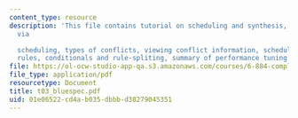 ```yaml
---
content_type: resource
description: 'This file contains tutorial on scheduling and synthesis, improving performance
  via

  scheduling, types of conflicts, viewing conflict information, scheduling conflicting
  rules, conditionals and rule-spliting, summary of performance tuning and rule attributes.'
file: https://ol-ocw-studio-app-qa.s3.amazonaws.com/courses/6-884-complex-digital-systems-spring-2005/01e06522cd4ab035dbbbd38279045351_t03_bluespec.pdf
file_type: application/pdf
resourcetype: Document
title: t03_bluespec.pdf
uid: 01e06522-cd4a-b035-dbbb-d38279045351
---
```

